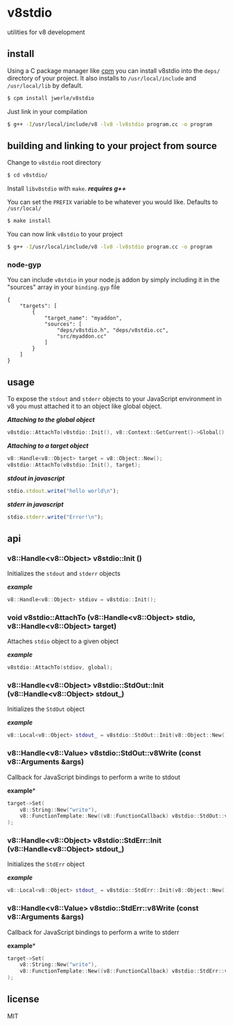 v8stdio
=====

utilities for v8 development

## install

Using a C package manager like [cpm](https://github.com/visionmedia/cpm) you can install v8stdio into the `deps/` directory of your project. It also installs to `/usr/local/include` and `/usr/local/lib` by default.

```sh
$ cpm install jwerle/v8stdio
```

Just link in your compilation

```sh
$ g++ -I/usr/local/include/v8 -lv8 -lv8stdio program.cc -o program
```

## building and linking to your project from source

Change to `v8stdio` root directory

```sh
$ cd v8stdio/
```

Install `libv8stdio` with `make`. ***requires g++***

You can set the `PREFIX` variable to be whatever you would like. Defaults to `/usr/local/`

```sh
$ make install
```

You can now link `v8stdio` to your project


```sh
$ g++ -I/usr/local/include/v8 -lv8 -lv8stdio program.cc -o program
```


### node-gyp

You can include `v8stdio` in your node.js addon by simply including it in the "sources" array in your `binding.gyp` file

```gyp
{
	"targets": [
		{
			"target_name": "myaddon",
			"sources": [
				"deps/v8stdio.h", "deps/v8stdio.cc",
				"src/myaddon.cc"
			]
		}
	]
}
```

## usage

To expose the `stdout` and `stderr` objects to your JavaScript environment in v8 you must attached it to an object like global object.

***Attaching to the global object***

```c++
v8stdio::AttachTo(v8stdio::Init(), v8::Context::GetCurrent()->Global());
```

***Attaching to a target object***

```c++
v8::Handle<v8::Object> target = v8::Object::New();
v8stdio::AttachTo(v8stdio::Init(), target);
```

***stdout in javascript***

```js
stdio.stdout.write("hello world\n");
```

***stderr in javascript***

```js
stdio.stderr.write("Error!\n");
```

## api

### v8::Handle\<v8::Object> v8stdio::Init ()

Initializes the `stdout` and `stderr` objects

***example***

```c++
v8::Handle<v8::Object> stdiov = v8stdio::Init();
```


### void v8stdio::AttachTo (v8::Handle\<v8::Object> stdio, v8::Handle\<v8::Object> target)

Attaches `stdio` object to a given object

***example***

```c++
v8stdio::AttachTo(stdiov, global);
```


### v8::Handle\<v8::Object> v8stdio::StdOut::Init (v8::Handle\<v8::Object> stdout_)

Initializes the `StdOut` object

***example***

```c++
v8::Local<v8::Object> stdout_ = v8stdio::StdOut::Init(v8::Object::New());
```


### v8::Handle\<v8::Value> v8stdio::StdOut::v8Write (const v8::Arguments &args)

Callback for JavaScript bindings to perform a write to stdout

**example***

```c++
target->Set(
	v8::String::New("write"),
	v8::FunctionTemplate::New((v8::FunctionCallback) v8stdio::StdOut::v8Write)->GetFunction()
);
```


### v8::Handle\<v8::Object> v8stdio::StdErr::Init (v8::Handle\<v8::Object> stdout_)

Initializes the `StdErr` object

***example***

```c++
v8::Local<v8::Object> stdout_ = v8stdio::StdErr::Init(v8::Object::New());
```


### v8::Handle\<v8::Value> v8stdio::StdErr::v8Write (const v8::Arguments &args)

Callback for JavaScript bindings to perform a write to stderr

**example***

```c++
target->Set(
	v8::String::New("write"),
	v8::FunctionTemplate::New((v8::FunctionCallback) v8stdio::StdErr::v8Write)->GetFunction()
);
```


## license

MIT